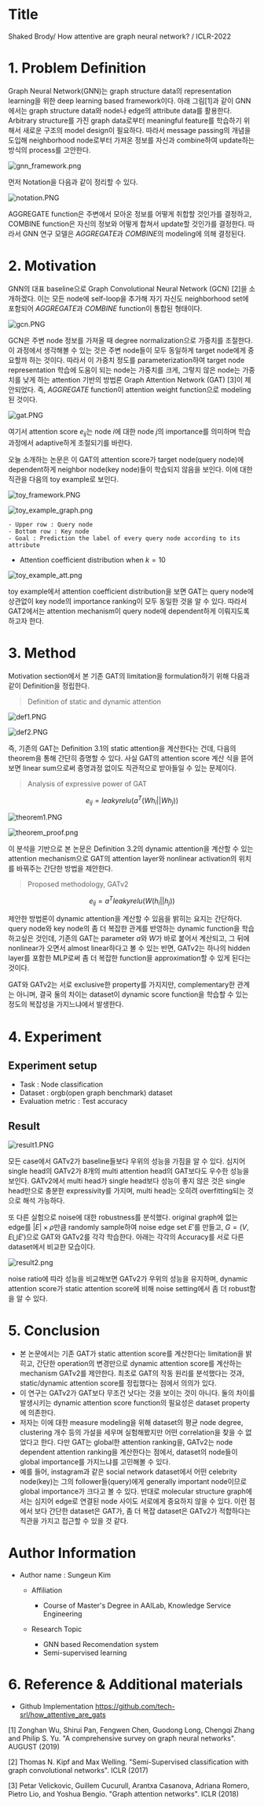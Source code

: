 # Title
Shaked Brody/ How attentive are graph neural network? / ICLR-2022

# 1. Problem Definition

Graph Neural Network(GNN)는 graph structure data의 representation learning을 위한 deep learning based framework이다. 아래 그림[1]과 같이 GNN에서는 graph structure data와 node나 edge의 attribute data를 활용한다. Arbitrary structure를 가진 graph data로부터 meaningful feature를 학습하기 위해서 새로운 구조의 model design이 필요하다.  따라서 message passing의 개념을 도입해 neighborhood node로부터 가져온 정보를 자신과 combine하여 update하는 방식의 process를 고안한다.

![gnn_framework.png](../../.gitbook/2022-spring-assets/GAT2/gnn_framework.png)


먼저 Notation을 다음과 같이 정리할 수 있다. 

![notation.PNG](../../.gitbook/2022-spring-assets/GAT2/notation.PNG)

AGGREGATE function은 주변에서 모아온 정보를 어떻게 취합할 것인가를 결정하고, COMBINE function은 자신의 정보와 어떻게 합쳐서 update할 것인가를 결정한다. 따라서 GNN 연구 모델은 $AGGREGATE$과 $COMBINE$의 modeling에 의해 결정된다.  

# 2. Motivation

GNN의 대표 baseline으로 Graph Convolutional Neural Network (GCN) [2]을 소개하겠다. 이는 모든 node에 self-loop을 추가해 자기 자신도 neighborhood set에 포함되어 $AGGREGATE$과 $COMBINE$ function이 통합된 형태이다.  

![gcn.PNG](../../.gitbook/2022-spring-assets/GAT2/gcn.PNG)

GCN은 주변 node 정보를 가져올 때 degree normalization으로 가중치를 조절한다. 이 과정에서 생각해볼 수 있는 것은 주변 node들이 모두 동일하게 target node에게 중요할까 하는 것이다. 따라서 이 가중치 정도를 parameterization하여 target node representation 학습에 도움이 되는 node는 가중치를 크게, 그렇지 않은 node는 가중치를 낮게 하는 attention 기반의 방법론 Graph Attention Network (GAT) [3]이 제안되었다. 즉, $AGGREGATE$ function이 attention weight function으로 modeling된 것이다.  

![gat.PNG](../../.gitbook/2022-spring-assets/GAT2/gat.PNG)

여기서 attention score $e_{ij}$는 node $i$에 대한 node $j$의 importance를 의미하며 학습과정에서 adaptive하게 조절되기를 바란다.

오늘 소개하는 논문은 이 GAT의 attention score가 target node(query node)에 dependent하게 neighbor node(key node)들이 학습되지 않음을 보인다. 이에 대한 직관을 다음의 toy example로 보인다. 

![toy_framework.PNG](../../.gitbook/2022-spring-assets/GAT2/toy_framework.PNG)

![toy_example_graph.png](../../.gitbook/2022-spring-assets/GAT2/toy_example_graph.png)

	- Upper row : Query node
	- Bottom row : Key node
	- Goal : Prediction the label of every query node according to its attribute

- Attention coefficient distribution when $k=10$

![toy_example_att.png](../../.gitbook/2022-spring-assets/GAT2/toy_example_att.png)

toy example에서 attention coefficient distribution을 보면 GAT는 query node에 상관없이 key node의 importance ranking이 모두 동일한 것을 알 수 있다.  따라서 GAT2에서는 attention mechanism이 query node에 dependent하게 이뤄지도록 하고자 한다. 

# 3. Method 

Motivation section에서 본 기존 GAT의 limitation을 formulation하기 위해 다음과 같이 Definition을 정립한다. 

> Definition of static and dynamic attention

![def1.PNG](../../.gitbook/2022-spring-assets/GAT2/def1.PNG)

![def2.PNG](../../.gitbook/2022-spring-assets/GAT2/def2.PNG)

즉, 기존의 GAT는 Definition 3.1의 static attention을 계산한다는 건데, 다음의 theorem을 통해 간단히 증명할 수 있다. 사실 GAT의 attention score 계산 식을 뜯어보면 linear sum으로써 증명과정 없이도 직관적으로 받아들일 수 있는 문제이다. 



> Analysis of expressive power of GAT

$$e_{ij}=leakyrelu \Big( a^T(Wh_i ||Wh_j) \Big)$$

![theorem1.PNG](../../.gitbook/2022-spring-assets/GAT2/theorem1.PNG)

![theorem_proof.png](../../.gitbook/2022-spring-assets/GAT2/theorem_proof.png)

이 분석을 기반으로 본 논문은 Definition 3.2의 dynamic attention을 계산할 수 있는 attention mechanism으로 GAT의 attention layer와 nonlinear activation의 위치를 바꿔주는 간단한 방법을 제안한다. 



> Proposed methodology, GATv2

$$e_{ij}=a^Tleakyrelu \Big( W(h_i ||h_j) \Big)$$


제안한 방법론이 dynamic attention을 계산할 수 있음을 밝히는 요지는 간단하다. query node와 key node의 좀 더 복잡한 관계를 반영하는 dynamic function을 학습하고싶은 것인데, 기존의 GAT는 parameter $a$와 $W$가 바로 붙어서 계산되고, 그 뒤에 nonlinear가 오면서 almost linear하다고 볼 수 있는 반면,  GATv2는 하나의 hidden layer를 포함한 MLP로써 좀 더 복잡한 function을 approximation할 수 있게 된다는 것이다. 

GAT와 GATv2는 서로 exclusive한 property를 가지지만, complementary한 관계는 아니며, 결국 둘의 차이는 dataset이 dynamic score function을 학습할 수 있는 정도의 복잡성을 가지느냐에서 발생한다.
 

# 4. Experiment

## 	Experiment setup

- Task : Node classification
- Dataset : orgb(open graph benchmark) dataset
- Evaluation metric : Test accuracy

## Result

![result1.PNG](../../.gitbook/2022-spring-assets/GAT2/result1.PNG)

모든 case에서 GATv2가 baseline들보다 우위의 성능을 가짐을 알 수 있다. 심지어 single head의 GATv2가 8개의 multi attention head의 GAT보다도 우수한 성능을 보인다. GATv2에서 multi head가 single head보다 성능이 좋지 않은 것은 single head만으로 충분한 expressivity를 가지며, multi head는 오히려 overfitting되는 것으로 해석 가능하다. 


또 다른 실험으로 noise에 대한 robustness를 분석했다. original graph에 없는 edge를 $|E|\times \rho$만큼 randomly sample하여 noise edge set $E'$를 만들고, $G=(V, E \bigcup E')$으로 GAT와 GATv2를 각각 학습한다. 아래는 각각의 Accuracy를 서로 다른 dataset에서 비교한 모습이다.

![result2.png](../../.gitbook/2022-spring-assets/GAT2/result2.png)

noise ratio에 따라 성능을 비교해보면 GATv2가 우위의 성능을 유지하며, dynamic attention score가 static attention score에 비해 noise setting에서 좀 더 robust함을 알 수 있다. 


# 5. Conclusion

- 본 논문에서는 기존 GAT가 static attention score를 계산한다는 limitation을 밝히고, 간단한 operation의 변경만으로 dynamic attention score를 계산하는 mechanism GATv2를 제안한다. 최초로 GAT의 작동 원리를 분석했다는 것과, static/dynamic attention score를 정립했다는 점에서 의의가 있다. 
- 이 연구는 GATv2가 GAT보다 무조건 낫다는 것을 보이는 것이 아니다. 둘의 차이를 발생시키는 dynamic attention score function의 필요성은 dataset property에 의존한다. 
- 저자는 이에 대한 measure modeling을 위해 dataset의 평균 node degree, clustering 개수 등의 가설을 세우며 실험해봤지만 어떤 correlation을 찾을 수 없었다고 한다. 다만 GAT는 global한 attention ranking을, GATv2는 node dependent attention ranking을 계산한다는 점에서, dataset의 node들이 global importance를 가지느냐를 고민해볼 수 있다. 
- 예를 들어, instagram과 같은 social network dataset에서 어떤 celebrity node(key)는 그의 follower들(query)에게 generally important node이므로 global importance가 크다고 볼 수 있다. 반대로 molecular structure graph에서는 심지어 edge로 연결된 node 사이도 서로에게 중요하지 않을 수 있다. 이런 점에서 보다 간단한 dataset은 GAT가, 좀 더 복잡 dataset은 GATv2가 적합하다는 직관을 가지고 접근할 수 있을 것 같다.  


# Author Information
* Author name : Sungeun Kim 
    * Affiliation  
    	- Course of Master's Degree in AAILab, Knowledge Service Engineering

    * Research Topic 
    	- GNN based Recomendation system 
    	- Semi-supervised learning 

# 6. Reference & Additional materials 

* Github Implementation
https://github.com/tech-srl/how_attentive_are_gats

[1] Zonghan Wu, Shirui Pan, Fengwen Chen, Guodong Long, Chengqi Zhang and Philip S. Yu. "A comprehensive survey on graph neural networks".  AUGUST (2019)

[2] Thomas N. Kipf and Max Welling. "Semi-Supervised classification with graph convolutional networks". ICLR (2017)

[3] Petar Velickovic, Guillem Cucurull, Arantxa Casanova, Adriana Romero, Pietro Lio, and Yoshua Bengio. "Graph attention networks". ICLR (2018)
